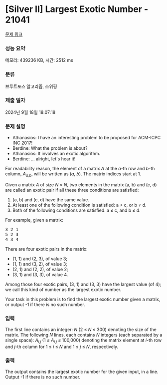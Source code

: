 # [Silver II] Largest Exotic Number - 21041 

[문제 링크](https://www.acmicpc.net/problem/21041) 

### 성능 요약

메모리: 439236 KB, 시간: 2512 ms

### 분류

브루트포스 알고리즘, 스위핑

### 제출 일자

2024년 9월 18일 18:07:18

### 문제 설명

<ul>
	<li>Athanasios: I have an interesting problem to be proposed for ACM-ICPC INC 2017!</li>
	<li>Berdine: What the problem is about?</li>
	<li>Athanasios: It involves an exotic algorithm.</li>
	<li>Berdine: ... alright, let's hear it!</li>
</ul>

<p>For readability reason, the element of a matrix <em>A</em> at the <em>a</em>-th row and <em>b</em>-th column, <em>A</em><sub><em>a</em>,<em>b</em></sub>, will be written as (<em>a</em>, <em>b</em>). The matrix indices start at 1.</p>

<p>Given a matrix <em>A</em> of size <em>N</em> × <em>N</em>, two elements in the matrix (a, b) and (c, d) are called an exotic pair if all these three conditions are satisfied:</p>

<ol>
	<li>(a, b) and (c, d) have the same value.</li>
	<li>At least one of the following condition is satisfied: a ≠ c, or b ≠ d.</li>
	<li>Both of the following conditions are satisfied: a ≤ c, and b ≤ d.</li>
</ol>

<p>For example, given a matrix:</p>

<pre>3 2 1
5 2 3
4 3 4</pre>

<p>There are four exotic pairs in the matrix:</p>

<ul>
	<li>(1, 1) and (2, 3), of value 3;</li>
	<li>(1, 1) and (3, 2), of value 3;</li>
	<li>(2, 1) and (2, 2), of value 2;</li>
	<li>(3, 1) and (3, 3), of value 4.</li>
</ul>

<p>Among those four exotic pairs, (3, 1) and (3, 3) have the largest value (of 4); we call this kind of number as the largest exotic number.</p>

<p>Your task in this problem is to find the largest exotic number given a matrix, or output -1 if there is no such number.</p>

### 입력 

 <p>The first line contains an integer: <em>N</em> (2 ≤ <em>N</em> ≤ 300) denoting the size of the matrix. The following <em>N</em> lines, each contains <em>N</em> integers (each separated by a single space): <em>A</em><sub><em>i</em>,<em>j</em></sub> (1 ≤ <em>A</em><sub><em>i</em>,<em>j</em></sub> ≤ 100,000) denoting the matrix element at <em>i</em>-th row and <em>j</em>-th column for 1 ≤ <em>i</em> ≤ <em>N</em> and 1 ≤ <em>j</em> ≤ <em>N</em>, respectively.</p>

### 출력 

 <p>The output contains the largest exotic number for the given input, in a line. Output -1 if there is no such number.</p>


